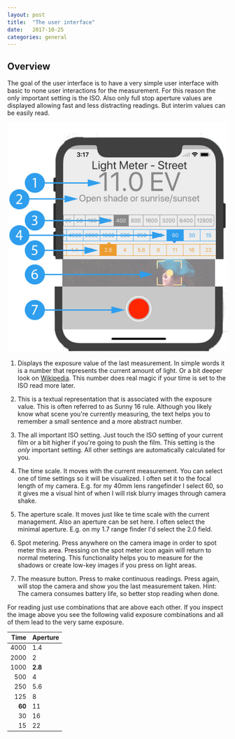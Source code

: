 ```yaml
---
layout: post
title:  "The user interface"
date:   2017-10-25
categories: general
---
```

## Overview

The goal of the user interface is to have a very simple user interface with basic to none user interactions for the measurement. For this reason the only important setting is the ISO. Also only full stop aperture values are displayed allowing fast and less distracting readings. But interim values can be easily read.

![user interface overview](/images/usability-overview.jpg "User interface overview")

1. Displays the exposure value of the last measurement. In simple words it is a number that represents the current amount of light. Or a bit deeper look on [Wikipedia](https://en.wikipedia.org/wiki/Exposure_value). This number does real magic if your time is set to the ISO read more later.

2. This is a textual representation that is associated with the exposure value. This is often referred to as Sunny 16 rule. Although you likely know what scene you're currently measuring, the text helps you to remember a small sentence and a more abstract number.

3. The all important ISO setting. Just touch the ISO setting of your current film or a bit higher if you're going to push the film. This setting is the *only* important setting. All other settings are automatically calculated for you.

4. The time scale. It moves with the current measurement. You can select one of time settings so it will be visualized. I often set it to the focal length of my camera. E.g. for my 40mm lens rangefinder I select 60, so it gives me a visual hint of when I will risk blurry images through camera shake.

5. The aperture scale. It moves just like te time scale with the current management. Also an aperture can be set here. I often select the minimal aperture. E.g. on my 1.7 range finder I'd select the 2.0 field.

6. Spot metering. Press anywhere on the camera image in order to spot meter this area. Pressing on the spot meter icon again will return to normal metering. This functionality helps you to measure for the shadows or create low-key images if you press on light areas.

7. The measure button. Press to make continuous readings. Press again, will stop the camera and show you the last measurement taken.
Hint: The camera consumes battery life, so better stop reading when done.

For reading just use combinations that are above each other. If you inspect the image above you see the following valid exposure combinations and all of them lead to the very same exposure.

| Time |Aperture|
| ----:|--------|
| 4000 | 1.4    |
| 2000 | 2      |
| 1000 | **2.8**|
|  500 | 4      |
|  250 | 5.6    |
|  125 | 8      |
|**60**| 11     |
|   30 | 16     |
|   15 | 22     |
